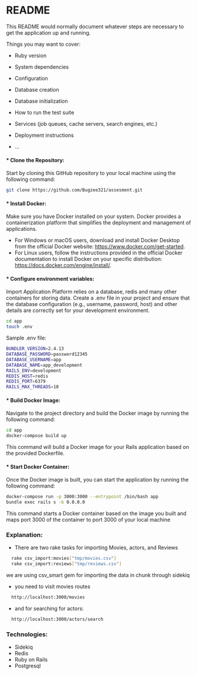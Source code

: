 # README

This README would normally document whatever steps are necessary to get the
application up and running.

Things you may want to cover:

* Ruby version

* System dependencies

* Configuration

* Database creation

* Database initialization

* How to run the test suite

* Services (job queues, cache servers, search engines, etc.)

* Deployment instructions

* ...

#### * Clone the Repository:
Start by cloning this GitHub repository to your local machine using the following command:

```bash
git clone https://github.com/Bugzee321/assesment.git
```

#### * Install Docker:
Make sure you have Docker installed on your system. Docker provides a containerization platform that simplifies the deployment and management of applications.
* For Windows or macOS users, download and install Docker Desktop from the official Docker website: https://www.docker.com/get-started.
* For Linux users, follow the instructions provided in the official Docker documentation to install Docker on your specific distribution: https://docs.docker.com/engine/install/.

#### * Configure environment variables:
Import Application Platform relies on a database, redis and many other containers for storing data. Create a .env file in your project and ensure that the database configuration (e.g., username, password, host) and other details are correctly set for your development environment.


```bash
cd app
touch .env
```

Sample .env file:
```bash
BUNDLER_VERSION=2.4.13
DATABASE_PASSWORD=password12345
DATABASE_USERNAME=app
DATABASE_NAME=app_development
RAILS_ENV=development
REDIS_HOST=redis
REDIS_PORT=6379
RAILS_MAX_THREADS=10
```


#### * Build Docker Image:
Navigate to the project directory and build the Docker image by running the following command:

```bash
cd app
docker-compose build up
```
This command will build a Docker image for your Rails application based on the provided Dockerfile.

#### * Start Docker Container:
Once the Docker image is built, you can start the application by running the following command:

```bash
docker-compose run -p 3000:3000 --entrypoint /bin/bash app
bundle exec rails s -b 0.0.0.0
```
This command starts a Docker container based on the image you built and maps port 3000 of the container to port 3000 of your local machine


###  Explanation:
- There are two rake tasks for importing Movies, actors, and Reviews
```bash
  rake csv_import:movies["tmp/movies.csv"]
  rake csv_import:reviews["tmp/reviews.csv"]
```
we are using csv_smart gem for importing the data in chunk through sidekiq

- you need to visit movies routes
```bash
  http://localhost:3000/movies
```

- and for searching for actors: 
```bash
  http://localhost:3000/actors/search
```

###  Technologies:
- Sidekiq
- Redis
- Ruby on Rails
- Postgresql




